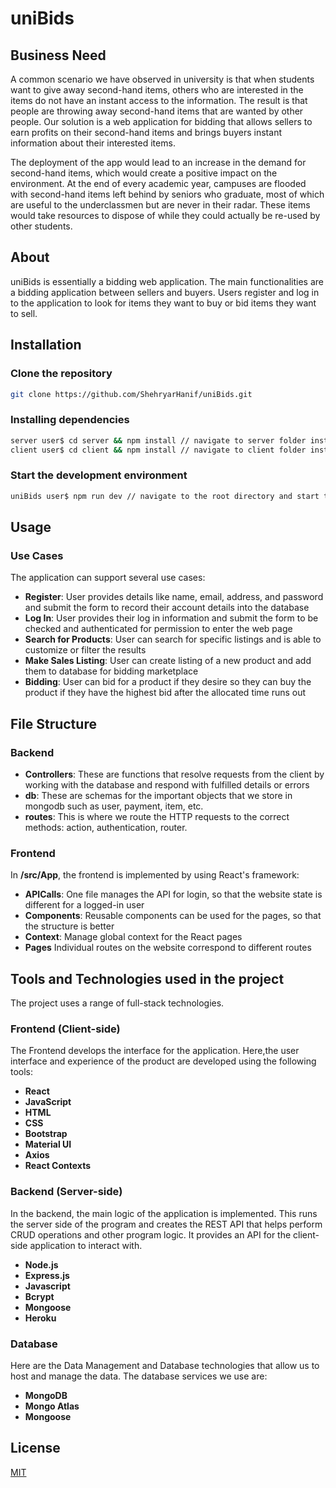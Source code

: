 # uniBids

## Business Need

A common scenario we have observed in university is that when students want to give away second-hand items, others who are interested in the items do not have an instant access to the information. The result is that people are throwing away second-hand items that are wanted by other people. Our solution is a web application for bidding that allows sellers to earn profits on their second-hand items and brings buyers instant information about their interested items.

The deployment of the app would lead to an increase in the demand for second-hand items, which would create a positive impact on the environment. At the end of every academic year, campuses are flooded with second-hand items left behind by seniors who graduate, most of which are useful to the underclassmen but are never in their radar. These items would take resources to dispose of while they could actually be re-used by other students.

## About

uniBids is essentially a bidding web application. The main functionalities are a bidding application between sellers and buyers. Users register and log in to the application to look for items they want to buy or bid items they want to sell.

## Installation

### Clone the repository

```bash
git clone https://github.com/ShehryarHanif/uniBids.git
```

### Installing dependencies

```bash
server user$ cd server && npm install // navigate to server folder install dependencies
client user$ cd client && npm install // navigate to client folder install dependencies
```

### Start the development environment

```bash
uniBids user$ npm run dev // navigate to the root directory and start the development environment
```

## Usage

### Use Cases

The application can support several use cases:

- **Register**: User provides details like name, email, address, and password and submit the form to record their account details into the database
- **Log In**: User provides their log in information and submit the form to be checked and authenticated for permission to enter the web page
- **Search for Products**: User can search for specific listings and is able to customize or filter the results
- **Make Sales Listing**: User can create listing of a new product and add them to database for bidding marketplace
- **Bidding**: User can bid for a product if they desire so they can buy the product if they have the highest bid after the allocated time runs out

## File Structure

### Backend

- **Controllers**: These are functions that resolve requests from the client by working with the database and respond with fulfilled details or errors
- **db**: These are schemas for the important objects that we store in mongodb such as user, payment, item, etc.
- **routes**: This is where we route the HTTP requests to the correct methods: action, authentication, router.

### Frontend

In **/src/App**, the frontend is implemented by using React's framework:

- **APICalls**: One file manages the API for login, so that the website state is different for a logged-in user
- **Components**: Reusable components can be used for the pages, so that the structure is better
- **Context**: Manage global context for the React pages
- **Pages** Individual routes on the website correspond to different routes

## Tools and Technologies used in the project
The project uses a range of full-stack technologies.

### Frontend (Client-side)
The Frontend develops the interface for the application. Here,the user interface and experience of the product are developed using the following tools:
- **React**
- **JavaScript**
- **HTML**
- **CSS**
- **Bootstrap**
- **Material UI**
- **Axios**
- **React Contexts**

### Backend (Server-side)
In the backend, the main logic of the application is implemented. This runs the server side of the program and creates the REST API that helps perform CRUD operations and other program logic. It provides an API for the client-side application to interact with.
- **Node.js**
- **Express.js**
- **Javascript**
- **Bcrypt**
- **Mongoose**
- **Heroku**

### Database
Here are the Data Management and Database technologies that allow us to host and manage the data.
The database services we use are:
- **MongoDB**
- **Mongo Atlas**
- **Mongoose**


## License

[MIT](https://choosealicense.com/licenses/mit/)
